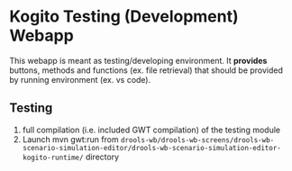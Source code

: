 Kogito Testing (Development) Webapp
==================================

This webapp is meant as testing/developing environment. It **provides** buttons, methods and functions (ex. file retrieval) that should be provided by running environment (ex. vs code).

Testing
--------------
1. full compilation (i.e. included GWT compilation) of the testing module
2. Launch mvn gwt:run from `drools-wb/drools-wb-screens/drools-wb-scenario-simulation-editor/drools-wb-scenario-simulation-editor-kogito-runtime/` directory